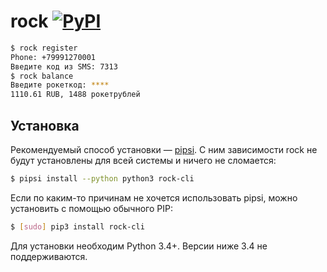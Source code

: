 # rock [![PyPI](https://img.shields.io/pypi/v/rock-cli.svg)](https://pypi.python.org/pypi/rock-cli)

```bash
$ rock register
Phone: +79991270001
Введите код из SMS: 7313
$ rock balance
Введите рокеткод: ****
1110.61 RUB, 1488 рокетрублей
```

## Установка

Рекомендуемый способ установки — [pipsi][]. С ним зависимости rock не будут установлены для всей системы и ничего не сломается:

```bash
$ pipsi install --python python3 rock-cli
```

Если по каким-то причинам не хочется использовать pipsi, можно установить с помощью обычного PIP:

```bash
$ [sudo] pip3 install rock-cli
```

Для установки необходим Python 3.4+. Версии ниже 3.4 не поддерживаются.

[pipsi]: https://github.com/mitsuhiko/pipsi
